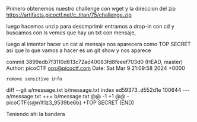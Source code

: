 Primero obtenemos nuestro challenge con wget y la direccion del zip https://artifacts.picoctf.net/c_titan/75/challenge.zip


luego hacemos unzip para descmprimir 
entramos a drop-in con cd y buscamos con ls
vemos que hay un txt con mensaje, 

luego al intentar hacer un cat al mensaje nos aparecera como TOP SECRET  asi que lo que vamos a hacer es un git show y nos aparece 


commit 3899edb7f3110d613c72ad40083fd8feeef703d0 (HEAD, master)
Author: picoCTF <ops@picoctf.com>
Date:   Sat Mar 9 21:09:58 2024 +0000

    remove sensitive info

diff --git a/message.txt b/message.txt
index ed59373..d552d1e 100644
--- a/message.txt
+++ b/message.txt
@@ -1 +1 @@
-picoCTF{s@n1t1z3_9539be6b}
+TOP SECRET
(END)


Teniendo ahi la bandera 